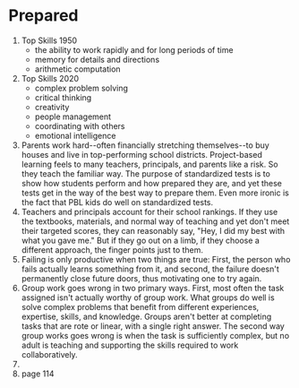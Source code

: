 # Prepared

1. Top Skills 1950 
    - the ability to work rapidly and for long periods of time
    - memory for details and directions
    - arithmetic computation
2. Top Skills 2020
    - complex problem solving
    - critical thinking
    - creativity
    - people management
    - coordinating with others
    - emotional intelligence
3. Parents work hard--often financially stretching themselves--to buy houses and live in top-performing school districts. Project-based learning feels to many teachers, principals, and parents like a risk. So they teach the familiar way. The purpose of standardized tests is to show how students perform and how prepared they are, and yet these tests get in the way of the best way to prepare them. Even more ironic is the fact that PBL kids do well on standardized tests.
4. Teachers and principals account for their school rankings. If they use the textbooks, materials, and normal way of teaching and yet don't meet their targeted scores, they can reasonably say, "Hey, I did my best with what you gave me." But if they go out on a limb, if they choose a different approach, the finger points just to them.
5. Failing is only productive when two things are true: First, the person who fails actually learns something from it, and second, the failure doesn't permanently close future doors, thus motivating one to try again.
6. Group work goes wrong in two primary ways. First, most often the task assigned isn't actually worthy of group work. What groups do well is solve complex problems that benefit from different experiences, expertise, skills, and knowledge. Groups aren't better at completing tasks that are rote or linear, with a single right answer. The second way group works goes wrong is when the task is sufficiently complex, but no adult is teaching and supporting the skills required to work collaboratively.
7. 
8.  page 114
